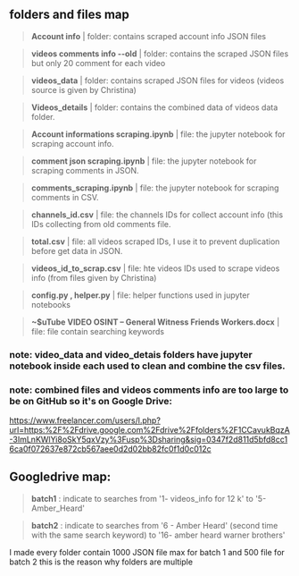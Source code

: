 ## folders and files map

> __Account info__ | folder: contains scraped account info JSON files

> __videos comments info --old__ | folder: contains the scraped JSON files but only 20 comment for each video

> __videos_data__ | folder: contains scraped JSON files for videos (videos source is given by Christina)

> __Videos_details__ | folder: contains the combined data of videos data folder.

> __Account informations scraping.ipynb__ | file: the jupyter notebook for scraping account info.

> __comment json scraping.ipynb__ | file: the jupyter notebook for scraping comments in JSON.

> __comments_scraping.ipynb__ | file: the jupyter notebook for scraping comments in CSV.

> __channels_id.csv__ | file: the channels IDs for collect account info (this IDs collecting from old comments file.

> __total.csv__ | file: all videos scraped IDs, I use it to prevent duplication before get data in JSON.

> __videos_id_to_scrap.csv__ | file: hte videos IDs used to scrape videos info (from files given by Christina)

> __config.py , helper.py__ | file: helper functions used in jupyter notebooks

> __~$uTube VIDEO OSINT – General Witness Friends Workers.docx__ | file: file contain searching keywords 

### note: video_data and video_detais folders have jupyter notebook inside each used to clean and combine the csv files.

### note: combined files and videos comments info are too large to be on GitHub so it's on Google Drive:
https://www.freelancer.com/users/l.php?url=https:%2F%2Fdrive.google.com%2Fdrive%2Ffolders%2F1CCavukBqzA-3ImLnKWlYi8oSkY5qxVzy%3Fusp%3Dsharing&sig=0347f2d811d5bfd8cc16ca0f072637e872cb567aee0d2d02bb82fc0f1d0c012c

## Googledrive map:

> __batch1__ : indicate to searches from '1- videos_info for 12 k' to '5- Amber_Heard' 

> __batch2__ : indicate to searches from '6 - Amber Heard' (second time with the same search keyword) to '16- amber heard warner brothers'

I made every folder contain 1000 JSON file max for batch 1 and 500 file for batch 2 this is the reason why folders are multiple 